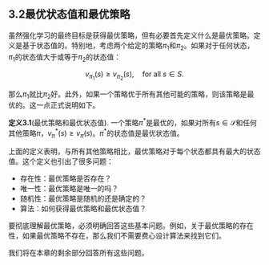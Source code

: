 ## 3.2最优状态值和最优策略

虽然强化学习的最终目标是获得最优策略，但有必要首先定义什么是最优策略。定义是基于状态值的。特别地，考虑两个给定的策略$\pi_1$和$\pi_2$。如果对于任何状态，$\pi_1$的状态值大于或等于$\pi_2$的状态值：

$$v_{\pi_1}(s) \geq v_{\pi_2}(s), \quad \text{for all } s \in S.
$$

那么$\pi_1$就比$\pi_2$好。此外，如果一个策略优于所有其他可能的策略，则该策略是最优的。这一点正式说明如下。

**定义3.1**(最优策略和最优状态值). 一个策略$\pi^*$是最优的，如果对所有$s\in \mathcal{S}$和任何其他策略$\pi$，$v_\pi^*(s)\geq v_\pi(s)$。$\pi^*$的状态值是最优状态值。

上面的定义表明，与所有其他策略相比，最优策略对于每个状态都具有最大的状态值。这个定义也引出了很多问题：

- 存在性：最优策略是否存在？
- 唯一性：最优策略是唯一的吗？
- 随机性：最优策略是随机的还是确定的？
- 算法：如何获得最优策略和最优状态值？

要彻底理解最优策略，必须明确回答这些基本问题。例如，关于最优策略的存在性，如果最优策略不存在，那么我们不需要费心设计算法来找到它们。

我们将在本章的剩余部分回答所有这些问题。
  